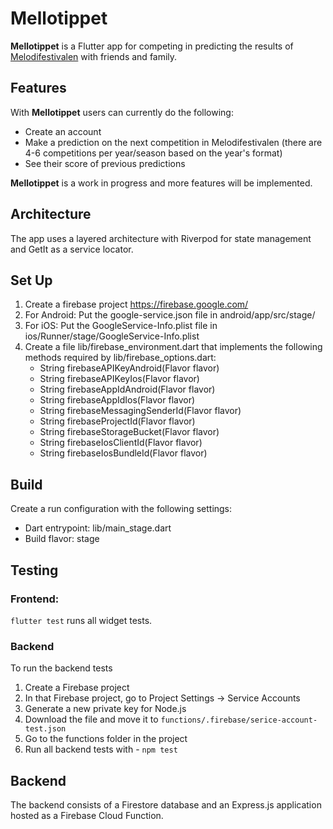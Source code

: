 # Mellotippet

**Mellotippet** is a Flutter app for competing in predicting the results of [Melodifestivalen](https://sv.wikipedia.org/wiki/Melodifestivalen) with friends and family.

## Features 
With **Mellotippet** users can currently do the following:

- Create an account
- Make a prediction on the next competition in Melodifestivalen (there are 4-6 competitions per year/season based on the year's format)
- See their score of previous predictions

**Mellotippet** is a work in progress and more features will be implemented.

## Architecture
The app uses a layered architecture with Riverpod for state management and GetIt as a service locator.

## Set Up
1. Create a firebase project https://firebase.google.com/
2. For Android: Put the google-service.json file in android/app/src/stage/
3. For iOS: Put the GoogleService-Info.plist file in ios/Runner/stage/GoogleService-Info.plist
4. Create a file lib/firebase_environment.dart that implements the following methods required by
   lib/firebase_options.dart:
    - String firebaseAPIKeyAndroid(Flavor flavor)
    - String firebaseAPIKeyIos(Flavor flavor)
    - String firebaseAppIdAndroid(Flavor flavor)
    - String firebaseAppIdIos(Flavor flavor)
    - String firebaseMessagingSenderId(Flavor flavor)
    - String firebaseProjectId(Flavor flavor)
    - String firebaseStorageBucket(Flavor flavor)
    - String firebaseIosClientId(Flavor flavor)
    - String firebaseIosBundleId(Flavor flavor)

## Build
Create a run configuration with the following settings:
- Dart entrypoint: lib/main_stage.dart
- Build flavor: stage

## Testing
### Frontend: 
`flutter test` runs all widget tests.

### Backend
To run the backend tests
1. Create a Firebase project
2. In that Firebase project, go to Project Settings -> Service Accounts
3. Generate a new private key for Node.js
4. Download the file and move it to `functions/.firebase/serice-account-test.json`
5. Go to the functions folder in the project
6. Run all backend tests with - `npm test`

## Backend
The backend consists of a Firestore database and an Express.js application hosted as a Firebase Cloud Function.

